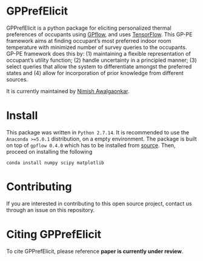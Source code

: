 # GPPrefElicit

GPPrefElicit is a python package for eliciting personalized thermal preferences of occupants 
using [GPflow](https://github.com/GPflow/GPflow), and uses [TensorFlow](http://www.tensorflow.org).
This GP-PE framework aims at finding occupant’s most preferred indoor room temperature with minimized number of survey queries to the occupants. GP-PE framework does this by: (1) maintaining a flexible representation of occupant’s utility function; (2) handle uncertainty in a principled manner; (3) select queries that allow the system to differentiate amongst the preferred states and (4) allow for incorporation of prior knowledge from different sources.

It is currently maintained by [Nimish Awalgaonkar](https://www.predictivesciencelab.org/people.html).

# Install
This package was written in `Python 2.7.14`. It is recommended to use the `Anaconda >=5.0.1` distribution, on a empty environment. The package is built on top of `gpflow 0.4.0` which has to be installed from [source]( https://github.com/GPflow/GPflow/releases/tag/0.4.0).
Then, proceed on installing the following
```
conda install numpy scipy matplotlib 
```

# Contributing
If you are interested in contributing to this open source project, contact us through an issue on this repository.

# Citing GPPrefElicit

To cite GPPrefElicit, please reference **paper is currently under review**.



